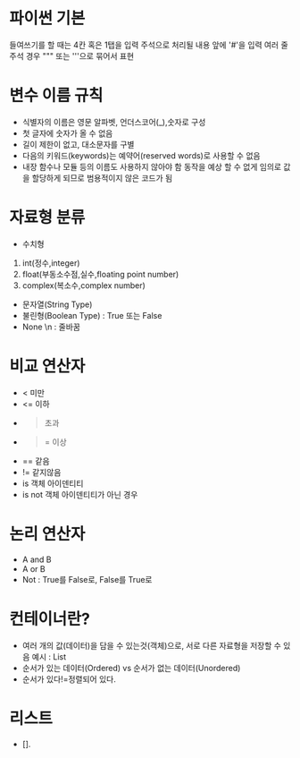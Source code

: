 # 파이썬 기본
들여쓰기를 할 때는 4칸 혹은 1탭을 입력
주석으로 처리될 내용 앞에 '#'을 입력 여러 줄 주석 경우 """ 또는 '''으로 묶어서  표현
# 변수 이름 규칙
- 식별자의 이름은 영문 알파벳, 언더스코어(_),숫자로 구성
- 첫 글자에 숫자가 올 수 없음
- 길이 제한이 없고, 대소문자를 구별
- 다음의 키워드(keywords)는 예약어(reserved words)로 사용할 수 없음
- 내장 함수나 모듈 등의 이름도 사용하지 않아야 함 동작을 예상 할 수 없게 임의로 값을 할당하게 되므로 범용적이지 않은 코드가 됨
# 자료형 분류
- 수치형
1. int(정수,integer)
2. float(부동소수점,실수,floating point number)
3. complex(복소수,complex number)
- 문자열(String Type)
- 불린형(Boolean Type) : True 또는 False
- None
\n : 줄바꿈
# 비교 연산자
- < 미만 
- <= 이하
- > 초과
- >= 이상
- == 같음
- != 같지않음
- is 객체 아이덴티티
- is not 객체 아이덴티티가 아닌 경우
# 논리 연산자
- A and B
- A or B
- Not : True를 False로, False를 True로
# 컨테이너란?
- 여러 개의 값(데이터)을 담을 수 있는것(객체)으로, 서로 다른 자료형을 저장할 수 있음 예시 : List
- 순서가 있는 데이터(Ordered) vs 순서가 없는 데이터(Unordered)
- 순서가 있다!=정렬되어 있다.
# 리스트
- [].